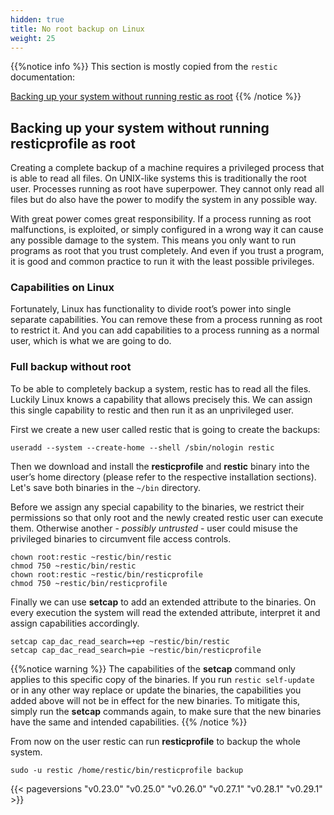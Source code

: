 ```yaml
---
hidden: true
title: No root backup on Linux
weight: 25
---
```


{{%notice info %}}
This section is mostly copied from the `restic` documentation:

[Backing up your system without running restic as root](https://restic.readthedocs.io/en/latest/080_examples.html#backing-up-your-system-without-running-restic-as-root)
{{% /notice %}}

## Backing up your system without running resticprofile as root

Creating a complete backup of a machine requires a privileged process that is able to read all files. On UNIX-like systems this is traditionally the root user. Processes running as root have superpower. They cannot only read all files but do also have the power to modify the system in any possible way.

With great power comes great responsibility. If a process running as root malfunctions, is exploited, or simply configured in a wrong way it can cause any possible damage to the system. This means you only want to run programs as root that you trust completely. And even if you trust a program, it is good and common practice to run it with the least possible privileges.

### Capabilities on Linux

Fortunately, Linux has functionality to divide root’s power into single separate capabilities. You can remove these from a process running as root to restrict it. And you can add capabilities to a process running as a normal user, which is what we are going to do.

### Full backup without root

To be able to completely backup a system, restic has to read all the files. Luckily Linux knows a capability that allows precisely this. We can assign this single capability to restic and then run it as an unprivileged user.

First we create a new user called restic that is going to create the backups:

```shell
useradd --system --create-home --shell /sbin/nologin restic
```

Then we download and install the **resticprofile** and **restic** binary into the user’s home directory (please refer to the respective installation sections). Let's save both binaries in the `~/bin` directory.

Before we assign any special capability to the binaries, we restrict their permissions so that only root and the newly created restic user can execute them. Otherwise another - *possibly untrusted* - user could misuse the privileged binaries to circumvent file access controls.

```shell
chown root:restic ~restic/bin/restic
chmod 750 ~restic/bin/restic
chown root:restic ~restic/bin/resticprofile
chmod 750 ~restic/bin/resticprofile
```

Finally we can use **setcap** to add an extended attribute to the binaries. On every execution the system will read the extended attribute, interpret it and assign capabilities accordingly.

```shell
setcap cap_dac_read_search=+ep ~restic/bin/restic
setcap cap_dac_read_search=pie ~restic/bin/resticprofile
```

{{%notice warning %}}
The capabilities of the **setcap** command only applies to this specific copy of the binaries. If you run `restic self-update` or in any other way replace or update the binaries, the capabilities you added above will not be in effect for the new binaries. To mitigate this, simply run the **setcap** commands again, to make sure that the new binaries have the same and intended capabilities.
{{% /notice %}}

From now on the user restic can run **resticprofile** to backup the whole system.

```shell
sudo -u restic /home/restic/bin/resticprofile backup
```

{{< pageversions "v0.23.0" "v0.25.0" "v0.26.0" "v0.27.1" "v0.28.1" "v0.29.1" >}}
